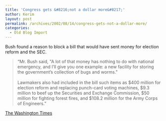 ```yaml
---
title: 'Congress gets &#8216;not a dollar more&#8217;'
author: Kerim
layout: post
permalink: /archives/2002/08/14/congress-gets-not-a-dollar-more/
categories:
  - Old Blog Import
---
```

Bush found a reason to block a bill that would have sent money for election reform and the SEC.


>   &#8220;Mr. Bush said, "A lot of that money has nothing to do with national emergency, and I&#8217;ll give you one example: a new facility for storing the government&#8217;s collection of bugs and worms."<br /> <br /> Lawmakers also had included in the bill such items as $400 million for election reform and replacing punch-card voting machines, $9.3 million to beef up the Securities and Exchange Commission, $50 million for fighting forest fires, and $108.2 million for the Army Corps of Engineers.&#8221;


<a href="http://www.washingtontimes.com/national/20020814-6514906.htm" onclick="_gaq.push(['_trackEvent', 'outbound-article', 'http://www.washingtontimes.com/national/20020814-6514906.htm', 'The Washington Times']);" >The Washington Times</a>

